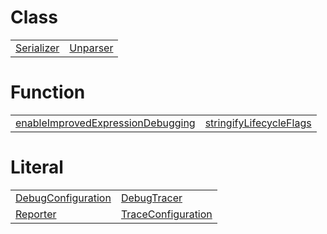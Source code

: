 # Class



|                                               |                                           |
| --------------------------------------------- | ----------------------------------------- |
| [Serializer](/debug/binding/class/serializer) | [Unparser](/debug/binding/class/unparser) |



# Function



|                                                                                                |                                                                    |
| ---------------------------------------------------------------------------------------------- | ------------------------------------------------------------------ |
| [enableImprovedExpressionDebugging](/debug/binding/function/enableimprovedexpressiondebugging) | [stringifyLifecycleFlags](/debug/function/stringifylifecycleflags) |



# Literal



|                                                         |                                                         |
| ------------------------------------------------------- | ------------------------------------------------------- |
| [DebugConfiguration](/debug/literal/debugconfiguration) | [DebugTracer](/debug/literal/debugtracer)               |
| [Reporter](/debug/literal/reporter)                     | [TraceConfiguration](/debug/literal/traceconfiguration) |


